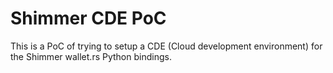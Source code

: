 # Shimmer CDE PoC

This is a PoC of trying to setup a CDE (Cloud development environment) for the Shimmer wallet.rs Python bindings.
